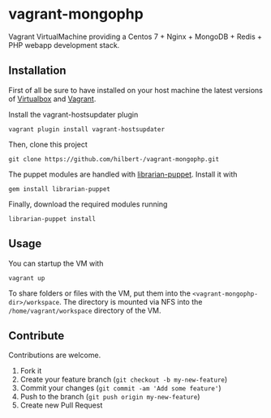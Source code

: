 vagrant-mongophp
===========

Vagrant VirtualMachine providing a Centos 7 + Nginx + MongoDB + Redis + PHP webapp development stack.

Installation
------------
First of all be sure to have installed on your host machine the latest versions of
[Virtualbox](https://www.virtualbox.org/) and [Vagrant](http://www.vagrantup.com/).

Install the vagrant-hostsupdater plugin

	vagrant plugin install vagrant-hostsupdater

Then, clone this project

	git clone https://github.com/hilbert-/vagrant-mongophp.git

The puppet modules are handled with [librarian-puppet](http://librarian-puppet.com/).
Install it with

	gem install librarian-puppet

Finally, download the required modules running

	librarian-puppet install

Usage
-----
You can startup the VM with

	vagrant up

To share folders or files with the VM, put them into the `<vagrant-mongophp-dir>/workspace`.
The directory is mounted via NFS into the `/home/vagrant/workspace` directory of the VM.

Contribute
----------
Contributions are welcome.

1. Fork it
2. Create your feature branch (`git checkout -b my-new-feature`)
3. Commit your changes (`git commit -am 'Add some feature'`)
4. Push to the branch (`git push origin my-new-feature`)
5. Create new Pull Request
